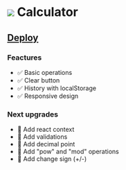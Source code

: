 #  <img src="https://img.icons8.com/color/32/000000/react-native.png"/> Calculator


## [Deploy](https://luisangelsalcedo.github.io/calculator/)


### Feactures
- ✅ Basic operations 
- ✅ Clear button
- ✅ History with localStorage
- ✅ Responsive design

### Next upgrades
- 🔮 Add react context
- 🔮 Add validations
- 🔮 Add decimal point
- 🔮 Add "pow" and "mod" operations
- 🔮 Add change sign (+/-)
